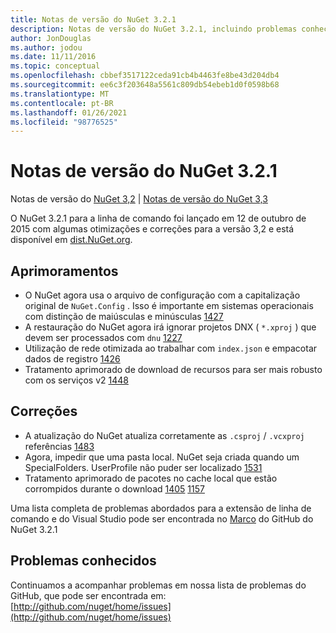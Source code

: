 ```yaml
---
title: Notas de versão do NuGet 3.2.1
description: Notas de versão do NuGet 3.2.1, incluindo problemas conhecidos, correções de bugs, recursos adicionados e DCRs.
author: JonDouglas
ms.author: jodou
ms.date: 11/11/2016
ms.topic: conceptual
ms.openlocfilehash: cbbef3517122ceda91cb4b4463fe8be43d204db4
ms.sourcegitcommit: ee6c3f203648a5561c809db54ebeb1d0f0598b68
ms.translationtype: MT
ms.contentlocale: pt-BR
ms.lasthandoff: 01/26/2021
ms.locfileid: "98776525"
---
```

# <a name="nuget-321-release-notes"></a>Notas de versão do NuGet 3.2.1

Notas de versão do [NuGet 3,2](../release-notes/nuget-3.2.md)  |  [Notas de versão do NuGet 3,3](../release-notes/nuget-3.3.md)

O NuGet 3.2.1 para a linha de comando foi lançado em 12 de outubro de 2015 com algumas otimizações e correções para a versão 3,2 e está disponível em [dist.NuGet.org](http://dist.nuget.org/index.html).

## <a name="improvements"></a>Aprimoramentos

* O NuGet agora usa o arquivo de configuração com a capitalização original de `NuGet.Config` .  Isso é importante em sistemas operacionais com distinção de maiúsculas e minúsculas [1427](https://github.com/NuGet/Home/issues/1427)
* A restauração do NuGet agora irá ignorar projetos DNX ( `*.xproj` ) que devem ser processados com `dnu` [1227](https://github.com/NuGet/Home/issues/1227)
* Utilização de rede otimizada ao trabalhar com `index.json` e empacotar dados de registro [1426](https://github.com/NuGet/Home/issues/1426)
* Tratamento aprimorado de download de recursos para ser mais robusto com os serviços v2 [1448](https://github.com/NuGet/Home/issues/1448)

## <a name="fixes"></a>Correções

* A atualização do NuGet atualiza corretamente as `.csproj` / `.vcxproj` referências [1483](https://github.com/NuGet/Home/issues/1483)
* Agora, impedir que uma pasta local. NuGet seja criada quando um SpecialFolders. UserProfile não puder ser localizado [1531](https://github.com/NuGet/Home/issues/1531)
* Tratamento aprimorado de pacotes no cache local que estão corrompidos durante o download [1405](https://github.com/NuGet/Home/issues/1405) [1157](https://github.com/NuGet/Home/issues/1157)

Uma lista completa de problemas abordados para a extensão de linha de comando e do Visual Studio pode ser encontrada no [Marco](https://github.com/NuGet/Home/issues?q=milestone%3A3.2.1+is%3Aclosed) do GitHub do NuGet 3.2.1

## <a name="known-issues"></a>Problemas conhecidos

Continuamos a acompanhar problemas em nossa lista de problemas do GitHub, que pode ser encontrada em: [http://github.com/nuget/home/issues](http://github.com/nuget/home/issues)